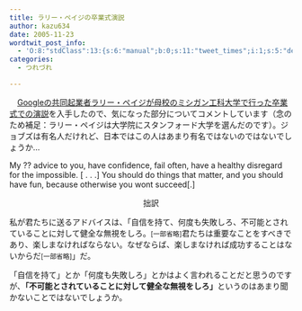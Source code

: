 ```yaml
---
title: ラリー・ペイジの卒業式演説
author: kazu634
date: 2005-11-23
wordtwit_post_info:
  - 'O:8:"stdClass":13:{s:6:"manual";b:0;s:11:"tweet_times";i:1;s:5:"delay";i:0;s:7:"enabled";i:1;s:10:"separation";s:2:"60";s:7:"version";s:3:"3.7";s:14:"tweet_template";b:0;s:6:"status";i:2;s:6:"result";a:0:{}s:13:"tweet_counter";i:2;s:13:"tweet_log_ids";a:1:{i:0;i:2203;}s:9:"hash_tags";a:0:{}s:8:"accounts";a:1:{i:0;s:7:"kazu634";}}'
categories:
  - つれづれ

---
```

<div class="section">
<p>
    　<a href="http://www.developersclub.org/forums/viewtopic.php?t=130" onclick="__gaTracker('send', 'event', 'outbound-article', 'http://www.developersclub.org/forums/viewtopic.php?t=130', 'Googleの共同起業者ラリー・ペイジが母校のミシガン工科大学で行った卒業式での演説');">Googleの共同起業者ラリー・ペイジが母校のミシガン工科大学で行った卒業式での演説</a>を入手したので、気になった部分についてコメントしています（念のため補足：ラリー・ペイジは大学院にスタンフォード大学を選んだのです）。ジョブズは有名人だけれど、日本ではこの人はあまり有名ではないのではないでしょうか…
</p>
  
<p>
<blockquote>
</blockquote>
</p>
  
<p>
    My ?? advice to you, have confidence, fail often, have a healthy disregard for the impossible. [ . . .] You should do things that matter, and you should have fun, because otherwise you wont succeed[.]
</p></p> 
  
<p>
<center>
      拙訳
</center>
</p>
  
<p>
<blockquote>
</blockquote>
</p>
  
<p>
    私が君たちに送るアドバイスは、「自信を持て、何度も失敗しろ、不可能とされていることに対して健全な無視をしろ。<small>[一部省略]</small>君たちは重要なことをすべきであり、楽しまなければならない。なぜならば、楽しまなければ成功することはないからだ<small>[一部省略]</small>」だ。
</p></p> 
  
<p>
    「自信を持て」とか「何度も失敗しろ」とかはよく言われることだと思うのですが、<b>「不可能とされていることに対して健全な無視をしろ」</b>というのはあまり聞かないことではないでしょうか。
</p>
</div>
